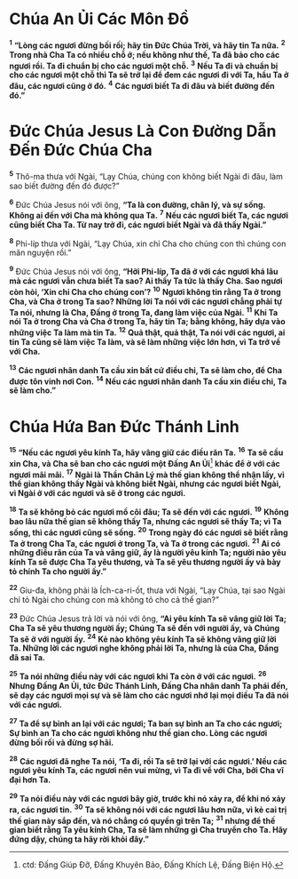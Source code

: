 # Chúa An Ủi Các Môn Đồ
<sup><b>1</b></sup> **“Lòng các ngươi đừng bối rối; hãy tin Đức Chúa Trời, và hãy tin Ta nữa.** <sup><b>2</b></sup> **Trong nhà Cha Ta có nhiều chỗ ở; nếu không như thế, Ta đã bảo cho các ngươi rồi. Ta đi chuẩn bị cho các ngươi một chỗ.** <sup><b>3</b></sup> **Nếu Ta đi và chuẩn bị cho các ngươi một chỗ thì Ta sẽ trở lại để đem các ngươi đi với Ta, hầu Ta ở đâu, các ngươi cũng ở đó.** <sup><b>4</b></sup> **Các ngươi biết Ta đi đâu và biết đường đến đó.”**


# Đức Chúa Jesus Là Con Đường Dẫn Đến Đức Chúa Cha
<sup><b>5</b></sup> Thô-ma thưa với Ngài, “Lạy Chúa, chúng con không biết Ngài đi đâu, làm sao biết đường đến đó được?”

<sup><b>6</b></sup> Đức Chúa Jesus nói với ông, **“Ta là con đường, chân lý, và sự sống. Không ai đến với Cha mà không qua Ta.** <sup><b>7</b></sup> **Nếu các ngươi biết Ta, các ngươi cũng biết Cha Ta. Từ nay trở đi, các ngươi biết Ngài và đã thấy Ngài.”**

<sup><b>8</b></sup> Phi-líp thưa với Ngài, “Lạy Chúa, xin chỉ Cha cho chúng con thì chúng con mãn nguyện rồi.”

<sup><b>9</b></sup> Đức Chúa Jesus nói với ông, **“Hỡi Phi-líp, Ta đã ở với các ngươi khá lâu mà các ngươi vẫn chưa biết Ta sao? Ai thấy Ta tức là thấy Cha. Sao ngươi còn hỏi, ‘Xin chỉ Cha cho chúng con’?** <sup><b>10</b></sup> **Ngươi không tin rằng Ta ở trong Cha, và Cha ở trong Ta sao? Những lời Ta nói với các ngươi chẳng phải tự Ta nói, nhưng là Cha, Đấng ở trong Ta, đang làm việc của Ngài.** <sup><b>11</b></sup> **Khi Ta nói Ta ở trong Cha và Cha ở trong Ta, hãy tin Ta; bằng không, hãy dựa vào những việc Ta làm mà tin Ta.** <sup><b>12</b></sup> **Quả thật, quả thật, Ta nói với các ngươi, ai tin Ta cũng sẽ làm việc Ta làm, và sẽ làm những việc lớn hơn, vì Ta trở về với Cha.**

<sup><b>13</b></sup> **Các ngươi nhân danh Ta cầu xin bất cứ điều chi, Ta sẽ làm cho, để Cha được tôn vinh nơi Con.** <sup><b>14</b></sup> **Nếu các ngươi nhân danh Ta cầu xin điều chi, Ta sẽ làm cho.”**


# Chúa Hứa Ban Đức Thánh Linh
<sup><b>15</b></sup> **“Nếu các ngươi yêu kính Ta, hãy vâng giữ các điều răn Ta.** <sup><b>16</b></sup> **Ta sẽ cầu xin Cha, và Cha sẽ ban cho các ngươi một Đấng An Ủi**[^1] **khác để ở với các ngươi mãi mãi.** <sup><b>17</b></sup> **Ngài là Thần Chân Lý mà thế gian không thể nhận lấy, vì thế gian không thấy Ngài và không biết Ngài, nhưng các ngươi biết Ngài, vì Ngài ở với các ngươi và sẽ ở trong các ngươi.**

<sup><b>18</b></sup> **Ta sẽ không bỏ các ngươi mồ côi đâu; Ta sẽ đến với các ngươi.** <sup><b>19</b></sup> **Không bao lâu nữa thế gian sẽ không thấy Ta, nhưng các ngươi sẽ thấy Ta; vì Ta sống, thì các ngươi cũng sẽ sống.** <sup><b>20</b></sup> **Trong ngày đó các ngươi sẽ biết rằng Ta ở trong Cha Ta, các ngươi ở trong Ta, và Ta ở trong các ngươi.** <sup><b>21</b></sup> **Ai có những điều răn của Ta và vâng giữ, ấy là người yêu kính Ta; người nào yêu kính Ta sẽ được Cha Ta yêu thương, và Ta sẽ yêu thương người ấy và bày tỏ chính Ta cho người ấy.”**

<sup><b>22</b></sup> Giu-đa, không phải là Ích-ca-ri-ốt, thưa với Ngài, “Lạy Chúa, tại sao Ngài chỉ tỏ Ngài cho chúng con mà không tỏ cho cả thế gian?”

<sup><b>23</b></sup> Đức Chúa Jesus trả lời và nói với ông, **“Ai yêu kính Ta sẽ vâng giữ lời Ta; Cha Ta sẽ yêu thương người ấy; Chúng Ta sẽ đến với người ấy, và Chúng Ta sẽ ở với người ấy.** <sup><b>24</b></sup> **Kẻ nào không yêu kính Ta sẽ không vâng giữ lời Ta. Những lời các ngươi nghe không phải lời Ta, nhưng là của Cha, Đấng đã sai Ta.**

<sup><b>25</b></sup> **Ta nói những điều này với các ngươi khi Ta còn ở với các ngươi.** <sup><b>26</b></sup> **Nhưng Đấng An Ủi, tức Đức Thánh Linh, Đấng Cha nhân danh Ta phái đến, sẽ dạy các ngươi mọi sự và sẽ làm cho các ngươi nhớ lại mọi điều Ta đã nói với các ngươi.**

<sup><b>27</b></sup> **Ta để sự bình an lại với các ngươi; Ta ban sự bình an Ta cho các ngươi; Sự bình an Ta cho các ngươi không như thế gian cho. Lòng các ngươi đừng bối rối và đừng sợ hãi.**

<sup><b>28</b></sup> **Các ngươi đã nghe Ta nói, ‘Ta đi, rồi Ta sẽ trở lại với các ngươi.’ Nếu các ngươi yêu kính Ta, các ngươi nên vui mừng, vì Ta đi về với Cha, bởi Cha vĩ đại hơn Ta.**

<sup><b>29</b></sup> **Ta nói điều này với các ngươi bây giờ, trước khi nó xảy ra, để khi nó xảy ra, các ngươi tin.** <sup><b>30</b></sup> **Ta sẽ không nói với các ngươi lâu hơn nữa, vì kẻ cai trị thế gian này sắp đến, và nó chẳng có quyền gì trên Ta;** <sup><b>31</b></sup> **nhưng để thế gian biết rằng Ta yêu kính Cha, Ta sẽ làm những gì Cha truyền cho Ta. Hãy đứng dậy, chúng ta hãy rời khỏi đây.”**

[^1]: ctd: Đấng Giúp Đỡ, Đấng Khuyên Bảo, Đấng Khích Lệ, Đấng Biện Hộ.
